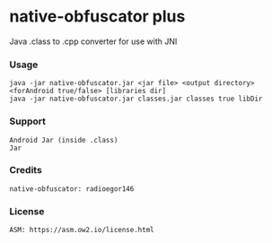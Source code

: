 # native-obfuscator plus
Java .class to .cpp converter for use with JNI

### Usage
    java -jar native-obfuscator.jar <jar file> <output directory> <forAndroid true/false> [libraries dir]
    java -jar native-obfuscator.jar classes.jar classes true libDir
	
### Support
    Android Jar (inside .class)
	Jar
	
### Credits
    native-obfuscator: radioegor146
	
### License
    ASM: https://asm.ow2.io/license.html
